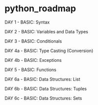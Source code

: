 # python_roadmap

DAY 1 - BASIC:
Syntax

DAY 2 - BASIC:
Variables and Data Types

DAY 3 - BASIC:
Conditionals

DAY 4a - BASIC:
Type Casting (Conversion)

DAY 4b - BASIC:
Exceptions

DAY 5 - BASIC:
Functions

DAY 6a - BASIC:
Data Structures:
List

DAY 6b - BASIC:
Data Structures:
Tuples

DAY 6c - BASIC:
Data Structures:
Sets